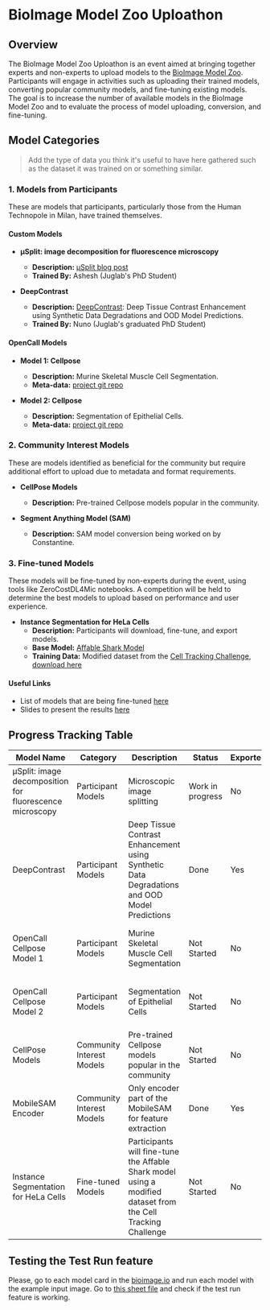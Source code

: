 # BioImage Model Zoo Uploathon

## Overview

The BioImage Model Zoo Uploathon is an event aimed at bringing together experts and non-experts to upload models to the [BioImage Model Zoo](https://bioimage.io). Participants will engage in activities such as uploading their trained models, converting popular community models, and fine-tuning existing models. The goal is to increase the number of available models in the BioImage Model Zoo and to evaluate the process of model uploading, conversion, and fine-tuning.

## Model Categories
> Add the type of data you think it's useful to have here gathered such as the dataset it was trained on or something similar.

### 1. Models from Participants

These are models that participants, particularly those from the Human Technopole in Milan, have trained themselves.

#### Custom Models

- **µSplit: image decomposition for fluorescence microscopy**
  - **Description:** [µSplit blog post](https://ashesh-0.github.io/uSplit/)
  - **Trained By:** Ashesh (Juglab's PhD Student)
  
- **DeepContrast**
  - **Description:** [DeepContrast](https://arxiv.org/abs/2308.08365): Deep Tissue Contrast Enhancement using Synthetic Data Degradations and OOD Model Predictions.
  - **Trained By:** Nuno (Juglab's graduated PhD Student)

#### OpenCall Models
- **Model 1: Cellpose**
    - **Description:** Murine Skeletal Muscle Cell Segmentation.
    - **Meta-data:** [project git repo](https://github.com/ai4life-opencalls/oc-1-project-6/tree/main)
      
- **Model 2: Cellpose**
    - **Description:** Segmentation of Epithelial Cells.
    - **Meta-data:** [project git repo](https://github.com/ai4life-opencalls/oc-1-project-11/tree/main)

### 2. Community Interest Models

These are models identified as beneficial for the community but require additional effort to upload due to metadata and format requirements.

- **CellPose Models**
  - **Description:** Pre-trained Cellpose models popular in the community.
  
- **Segment Anything Model (SAM)**
  - **Description:** SAM model conversion being worked on by Constantine.

### 3. Fine-tuned Models

These models will be fine-tuned by non-experts during the event, using tools like ZeroCostDL4Mic notebooks. A competition will be held to determine the best models to upload based on performance and user experience.

- **Instance Segmentation for HeLa Cells**
  - **Description:** Participants will download, fine-tune, and export models.
  - **Base Model:** [Affable Shark Model](https://bioimage.io/#/?tags=affable-shark&id=10.5281%2Fzenodo.5764892)
  - **Training Data:** Modified dataset from the [Cell Tracking Challenge](https://celltrackingchallenge.net/2d-datasets/), [download here](YOUR_GOOGLE_DRIVE_LINK)

#### Useful Links
* List of models that are being fine-tuned [here](https://docs.google.com/document/d/1KxXyIBv9sAqVnYEweNgc_xajHHl2sZx-YxNM190scU0/edit?usp=sharing)
* Slides to present the results [here](https://docs.google.com/presentation/d/1TKsrAc2BICgvBdhIleXI2obZaJVWXstwpHlT6Bi24Ec/edit?usp=sharing)

  
## Progress Tracking Table

| Model Name                                    | Category                  | Description                                                        | Status      | Exported | Uploaded | Notes                    |
|-----------------------------------------------|---------------------------|--------------------------------------------------------------------|-------------|----------|----------|--------------------------|
| µSplit: image decomposition for fluorescence microscopy | Participant Models        | Microscopic image splitting                                        | Work in progress | No       | No       |                          |
| DeepContrast                                  | Participant Models        | Deep Tissue Contrast Enhancement using Synthetic Data Degradations and OOD Model Predictions | Done | Yes       | Yes       |                          |
| OpenCall Cellpose Model 1                     | Participant Models        | Murine Skeletal Muscle Cell Segmentation                           | Not Started | No       | No       | Waiting for Qin's cellpose wrapper code  |
| OpenCall Cellpose Model 2                     | Participant Models        | Segmentation of Epithelial Cells                                   | Not Started | No       | No       | Waiting for Qin's cellpose wrapper code  |
| CellPose Models                               | Community Interest Models | Pre-trained Cellpose models popular in the community               | Not Started | No       | No       |                          |
| MobileSAM Encoder                  | Community Interest Models | Only encoder part of the MobileSAM for feature extraction  | Done | Yes       | Yes       |                          |
| Instance Segmentation for HeLa Cells          | Fine-tuned Models         | Participants will fine-tune the Affable Shark model using a modified dataset from the Cell Tracking Challenge | Not Started | No       | No       | Download dataset from [here](YOUR_GOOGLE_DRIVE_LINK) |

## Testing the Test Run feature
Please, go to each model card in the [bioimage.io](https://bioimage.io) and run each model with the example input image. Go to [this sheet file](https://docs.google.com/spreadsheets/d/1Ai5q2QCQ4kzyeDnp9QkZKelgELH6H1cwFYwByxcXPgA/edit?usp=sharing) and check if the test run feature is working. 
